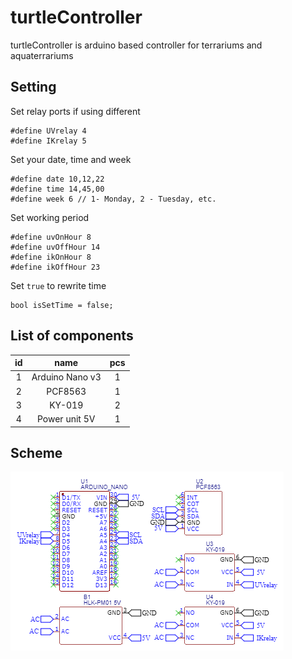 # turtleController

turtleController is arduino based controller for terrariums and aquaterrariums

## Setting

Set relay ports if using different

    #define UVrelay 4
    #define IKrelay 5
    
Set your date, time and week

    #define date 10,12,22
    #define time 14,45,00
    #define week 6 // 1- Monday, 2 - Tuesday, etc.

Set working period

    #define uvOnHour 8
    #define uvOffHour 14
    #define ikOnHour 8
    #define ikOffHour 23

Set <code>true</code> to rewrite time

    bool isSetTime = false;
    
## List of components

| id |       name      | pcs |
|:--:|:---------------:|:---:|
| 1  | Arduino Nano v3 | 1   |
| 2  | PCF8563         | 1   |
| 3  | KY-019          | 2   |
| 4  | Power unit 5V   | 1   |

## Scheme

![scheme](./schemas/Schematic_turtleController_2022-12-10.png)
